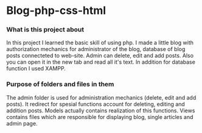 # Blog-php-css-html
### What is this project about
 In this project I learned the basic skill of using php. I made a little blog with authorization mechanics for administrator of the blog, database of blog posts connecteted to web-site. Admin can delete, edit and add posts. Also you can open it in the new tab and read all it's text. In addition for database function I used XAMPP. 

### Рurpose of folders and files in them
 The admin folder is used for administration mechanics (delete, edit and add posts). It redirect for spesial functions account for deleting, editing and addition posts. 
 Models actually contains realization of this functions.
 Views contains files which are responsible for displaying blog, single articles and admin page.
 
 
